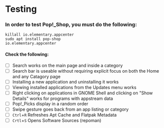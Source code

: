 # Testing

### In order to test Pop!_Shop, you must do the following:

```
killall io.elementary.appcenter
sudo apt install pop-shop
io.elementary.appcenter
```

#### Check the following:

 - [ ] Search works on the main page and inside a category
 - [ ] Search bar is useable without requiring explicit focus on both the Home and any Catagory page
 - [ ] Installing a new application and uninstalling it works
 - [ ] Viewing installed applications from the Updates menu works
 - [ ] Right clicking on applications in GNOME Shell and clicking on "Show Details" works for programs with appstream data
 - [ ] Pop!_Picks display in a random order
 - [ ] Swipe gesture goes back from an app listing or category
 - [ ] `Ctrl`+`R` Refreshes Apt Cache and Flatpak Metadata
 - [ ] `Crtl`+`S` Opens Software Sources (repoman)
